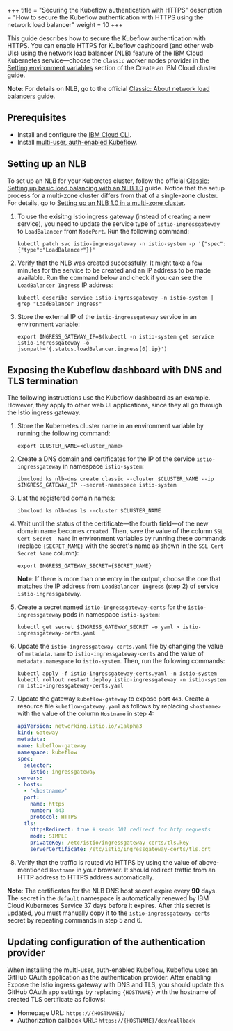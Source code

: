 +++
title = "Securing the Kubeflow authentication with HTTPS"
description = "How to secure the Kubeflow authentication with HTTPS using the network load balancer"
weight = 10
+++

This guide describes how to secure the Kubeflow authentication with HTTPS.
You can enable HTTPS for Kubeflow dashboard (and other web UIs) using the 
network load balancer (NLB) feature of the IBM Cloud Kubernetes service—choose 
the `classic` worker nodes provider in the 
[Setting environment variables](../../create-cluster#setting-environment-variables) 
section of the Create an IBM Cloud cluster guide.

**Note**: For details on NLB, go to the official
[Classic: About network load balancers](https://cloud.ibm.com/docs/containers?topic=containers-loadbalancer-about) 
guide.

## Prerequisites

* Install and configure the 
[IBM Cloud CLI](https://cloud.ibm.com/docs/cli?topic=cli-getting-started).
* Install 
[multi-user, auth-enabled Kubeflow](../install-kubeflow/#multi-user-auth-enabled).

## Setting up an NLB

To set up an NLB for your Kuberetes cluster, follow the official 
[Classic: Setting up basic load balancing with an NLB 1.0](https://cloud.ibm.com/docs/containers?topic=containers-loadbalancer) 
guide. Notice that the setup process for a multi-zone cluster differs from that 
of a single-zone cluster. For details, go to 
[Setting up an NLB 1.0 in a multi-zone cluster](https://cloud.ibm.com/docs/containers?topic=containers-loadbalancer#multi_zone_config).

1. To use the exisitng Istio ingress gateway (instead of creating a new 
service), you need to update the service type of `istio-ingressgateway` to 
`LoadBalancer` from `NodePort`. Run the following command:

    ```shell
    kubectl patch svc istio-ingressgateway -n istio-system -p '{"spec":{"type":"LoadBalancer"}}'
    ```

2. Verify that the NLB was created successfully. It might take a few minutes for 
the service to be created and an IP address to be made available. Run the 
command below and check if you can see the `LoadBalancer Ingress` IP address:

    ```shell
    kubectl describe service istio-ingressgateway -n istio-system | grep "LoadBalancer Ingress"
    ```

3. Store the external IP of the `istio-ingressgateway` service in an environment 
variable:

    ```shell
    export INGRESS_GATEWAY_IP=$(kubectl -n istio-system get service istio-ingressgateway -o jsonpath='{.status.loadBalancer.ingress[0].ip}')
    ```

## Exposing the Kubeflow dashboard with DNS and TLS termination

The following instructions use the Kubeflow dashboard as an example. However, 
they apply to other web UI applications, since they all go through the Istio 
ingress gateway.

1. Store the Kubernetes cluster name in an environment variable by running the 
following command:

   ```shell
   export CLUSTER_NAME=<cluster_name>
   ```

2. Create a DNS domain and certificates for the IP of the service 
`istio-ingressgateway` in namespace `istio-system`:

    ```shell
    ibmcloud ks nlb-dns create classic --cluster $CLUSTER_NAME --ip $INGRESS_GATEWAY_IP --secret-namespace istio-system
    ```

3. List the registered domain names:

    ```shell
    ibmcloud ks nlb-dns ls --cluster $CLUSTER_NAME
    ```

4. Wait until the status of the certificate—the fourth field—of the new domain 
name becomes `created`. Then, save the value of the column `SSL Cert Secret 
Name` in environment variables by running these commands (replace 
`{SECRET_NAME}` with the secret's name as shown in the `SSL Cert Secret Name` 
column):

    ```shell
    export INGRESS_GATEWAY_SECRET={SECRET_NAME}
    ```

    **Note**: If there is more than one entry in the output, choose the one 
    that matches the IP address from `LoadBalancer Ingress` (step 2) of service 
    `istio-ingressgateway`.

5. Create a secret named `istio-ingressgateway-certs` for the 
`istio-ingressgateway` pods in namespace `istio-system`:

    ```shell
    kubectl get secret $INGRESS_GATEWAY_SECRET -o yaml > istio-ingressgateway-certs.yaml
    ```

6. Update the `istio-ingressgateway-certs.yaml` file by changing the value of 
`metadata.name` to `istio-ingressgateway-certs` and the value of
`metadata.namespace` to `istio-system`. Then, run the following commands:

    ```shell
    kubectl apply -f istio-ingressgateway-certs.yaml -n istio-system
    kubectl rollout restart deploy istio-ingressgateway -n istio-system
    rm istio-ingressgateway-certs.yaml
    ```

7. Update the gateway `kubeflow-gateway` to expose port `443`. Create a resource 
file `kubeflow-gateway.yaml` as follows by replacing `<hostname>` with the value 
of the column `Hostname` in step 4:

    ```YAML
    apiVersion: networking.istio.io/v1alpha3
    kind: Gateway
    metadata:
    name: kubeflow-gateway
    namespace: kubeflow
    spec:
      selector:
        istio: ingressgateway
    servers:
    - hosts:
      - '<hostname>'
      port:
        name: https
        number: 443
        protocol: HTTPS
      tls:
        httpsRedirect: true # sends 301 redirect for http requests
        mode: SIMPLE
        privateKey: /etc/istio/ingressgateway-certs/tls.key
        serverCertificate: /etc/istio/ingressgateway-certs/tls.crt
    ```

8. Verify that the traffic is routed via HTTPS by using the value of 
above-mentioned `Hostname` in your browser. It should redirect traffic from an 
HTTP address to HTTPS address automatically.

**Note**: The certificates for the NLB DNS host secret expire every **90** days. 
The secret in the `default` namespace is automatically renewed by IBM Cloud
Kubernetes Service 37 days before it expires. After this secret is updated, you 
must manually copy it to the `istio-ingressgateway-certs` secret by repeating 
commands in step 5 and 6.

## Updating configuration of the authentication provider

When installing the multi-user, auth-enabled Kubeflow, Kubeflow uses an GitHub 
OAuth application as the authentication provider. After enabling Expose the 
Istio ingress gateway with DNS and TLS, you should update this GitHub OAuth app 
settings by replacing `{HOSTNAME}` with the hostname of created TLS certificate 
as follows:

* Homepage URL: `https://{HOSTNAME}/`
* Authorization callback URL: `https://{HOSTNAME}/dex/callback`
